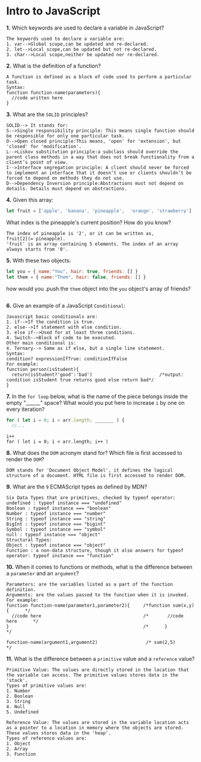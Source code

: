 # Intro to JavaScript

**1.** Which keywords are used to declare a variable in JavaScript?
<!-- enter you answer in the space below -->
```
The keywords used to declare a variable are:
1. var-->Global scope,can be updated and re-declared.
2. let-->Local scope,can be updated but not re-declared.
3. char-->Local scope,neither be updated nor re-declared.
```
**2.** What is the definition of a function?
<!-- enter you answer in the space below -->
```
A function is defined as a block of code used to perform a particular task.
Syntax:
function function-name(parameters){
  //code written here
}

```
**3.** What are the `SOLID` principles?
<!-- enter you answer in the space below -->
```
SOLID--> It stands for:
S-->Single responsibility principle: This means single function should be responsible for only one particular task. 
O-->Open closed principle:This means, 'open' for 'extension', but 'closed' for 'modification'. 
L-->Liskov substitution principle:a subclass should override the parent class methods in a way that does not break functionality from a client’s point of view.
I-->Interface segregation principle: A client should never be forced to implement an interface that it doesn’t use or clients shouldn’t be forced to depend on methods they do not use.
D-->Dependency Inversion principle:Abstractions must not depend on details. Details must depend on abstractions.

```
**4.** Given this array: 
```js
let fruit = ['apple', 'banana', 'pineapple',  'orange', 'strawberry']
``` 
What index is the pineapple's current position? How do you know?
<!-- enter you answer in the space below -->
```
The index of pineapple is '2', or it can be written as,
fruit[2](= pineapple).
'fruit' is an array containing 5 elements. The index of an array always starts from '0'.
```
**5.** With these two objects: 
```js
let you = { name:"You", hair: true, friends: [] }
let them = { name:"Them", hair: false, friends: [] }
```
how would you .push the `them` object into the `you` object's array of friends?
<!-- enter you answer in the space below -->
```

```

**6.** Give an example of a JavaScript `Conditional`:
<!-- enter you answer in the space below -->
```
Javascript basic conditionals are:
1. if-->If the condition is true.
2. else-->If statement with else condition.
3. else if-->Used for at least three conditions. 
4. Switch-->Block of code to be executed.
Other main conditional is:
4. Ternary--> Same as if else, but a single line statement.
Syntax:
condition? expressionIfTrue: conditionIfFalse
For example:
function person(isStudent){
  return(isStudent?'good':'bad')                         /*output: condition isStudent true returns good else return bad*/
}
```
**7.** In the `for loop` below, what is the name of the piece belongs inside the empty "______" space? What would you put here to increase `i` by one on every iteration?
```js
for ( let i = 0; i < arr.length; _______ ) {
  //...
```
<!-- enter you answer in the space below -->
```
i++
for ( let i = 0; i < arr.length; i++ )
```
**8.** What does the `DOM` acronym stand for? Which file is first accessed to render the `DOM`?
<!-- enter you answer in the space below -->
```
DOM stands for 'Document Object Model', it defines the logical structure of a document. HTML file is first accessed to render DOM.
```

**9.** What are the `9` ECMAScript types as defined by MDN?
<!-- enter you answer in the space below -->
```
Six Data Types that are primitives, checked by typeof operator:
undefined : typeof instance === "undefined"
Boolean : typeof instance === "boolean"
Number : typeof instance === "number"
String : typeof instance === "string"
BigInt : typeof instance === "bigint"
Symbol : typeof instance === "symbol"
null : typeof instance === "object"
Structural Types:
Object : typeof instance === "object"
Function : a non-data structure, though it also answers for typeof operator: typeof instance === "function"

```
**10.** When it comes to functions or methods, what is the difference between a `parameter` and an `argument`?
<!-- enter you answer in the space below -->
```
Parameters: are the variables listed as a part of the function definition.
Arguments: are the values passed to the function when it is invoked.
For example:
function function-name(parameter1,parameter2){     /*function sum(x,y){      */
  //code here                                      /*       //code here      */
}                                                  /*      }                 */

function-name(argument1,argument2)                  /* sum(2,5)             */
```
**11.** What is the difference between a `primitive` value and a `reference` value?
<!-- enter you answer in the space below -->
```
Primitive Value: The values are directly stored in the location that the variable can access. The primitive values stores data in the 'stack'.
Types of primitive values are:
1. Number
2. Boolean
3. String
4. Null
5. Undefined

Reference Value: The values are stored in the variable location acts as a pointer to a location in memory where the objects are stored. These values stores data in the 'heap'.
Types of reference values are:
1. Object
2. Array
3. Function
```